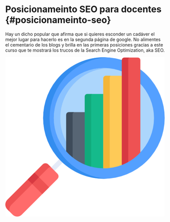 # Posicionameinto SEO para docentes {#posicionameinto-seo}

Hay un dicho popular que afirma que si quieres esconder un cadáver el mejor lugar para hacerlo es en la segunda página de google. No alimentes el cementario de los blogs y brilla en las primeras posiciones gracias a este curso que te mostrará los trucos de la Search Engine Optimization, aka SEO.

![icono-curso](/img/analytics.png)

